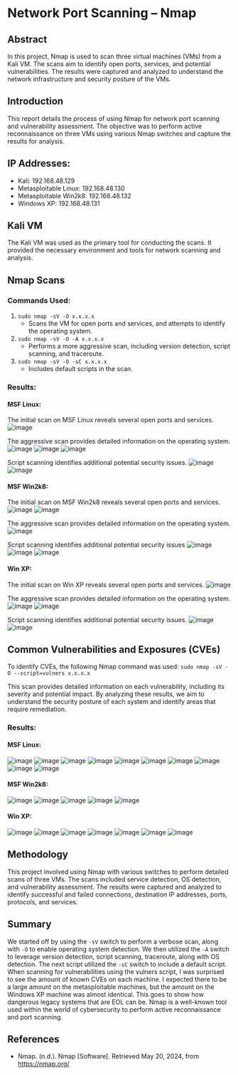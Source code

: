 # Network Port Scanning – Nmap

## Abstract
In this project, Nmap is used to scan three virtual machines (VMs) from a Kali VM. The scans aim to identify open ports, services, and potential vulnerabilities. The results were captured and analyzed to understand the network infrastructure and security posture of the VMs.

## Introduction
This report details the process of using Nmap for network port scanning and vulnerability assessment. The objective was to perform active reconnaissance on three VMs using various Nmap switches and capture the results for analysis.

## IP Addresses:
- Kali: 192.168.48.129
- Metasploitable Linux: 192.168.48.130
- Metasploitable Win2k8: 192.168.48.132
- Windows XP: 192.168.48.131
  
## Kali VM
The Kali VM was used as the primary tool for conducting the scans. It provided the necessary environment and tools for network scanning and analysis.

## Nmap Scans
### Commands Used:
1. `sudo nmap -sV -O x.x.x.x`  
   - Scans the VM for open ports and services, and attempts to identify the operating system.
2. `sudo nmap -sV -O -A x.x.x.x`  
   - Performs a more aggressive scan, including version detection, script scanning, and traceroute.
3. `sudo nmap -sV -O -sC x.x.x.x`  
   - Includes default scripts in the scan.

### Results:
#### MSF Linux:

The initial scan on MSF Linux reveals several open ports and services.
![image](https://github.com/user-attachments/assets/170c8e44-34dc-4b69-badd-b3fbfbd65d5c)

The aggressive scan provides detailed information on the operating system.
![image](https://github.com/user-attachments/assets/f5d895b5-75eb-4dae-9ad8-23269d684a41)
![image](https://github.com/user-attachments/assets/0787d574-32f4-48fd-ba01-11315119d8dd)
![image](https://github.com/user-attachments/assets/da6d8abf-493a-49eb-90d3-12a74eab008c)

Script scanning identifies additional potential security issues.
![image](https://github.com/user-attachments/assets/25656e47-2724-4694-8ca6-f3bf57fa4e40)
![image](https://github.com/user-attachments/assets/4d59dbcc-76ab-47d2-802a-a2cc55f1000a)


#### MSF Win2k8:

The initial scan on MSF Win2k8 reveals several open ports and services.
![image](https://github.com/user-attachments/assets/c4dd15ca-fe57-423f-8902-9205c3d4c328)
![image](https://github.com/user-attachments/assets/3595bd78-6337-43ee-b057-b088e902c6a0)

The aggressive scan provides detailed information on the operating system.
![image](https://github.com/user-attachments/assets/9de76a0f-acd3-4fbe-bf64-76ceb2a0b2de)

Script scanning identifies additional potential security issues
![image](https://github.com/user-attachments/assets/1dc07be7-b5f6-44a0-9e41-c6bf97ab4ab9)
![image](https://github.com/user-attachments/assets/dbc3419a-17d5-42b5-8a82-4b35dd986973)
![image](https://github.com/user-attachments/assets/3d944ffd-4b5d-4c39-99c5-acae5d067bfe)


#### Win XP:

The initial scan on Win XP reveals several open ports and services.
![image](https://github.com/user-attachments/assets/bbf71475-17e8-494d-b6c3-0c15f4b9a7bd)

The aggressive scan provides detailed information on the operating system.
![image](https://github.com/user-attachments/assets/cd769ddb-684d-4fda-88e2-96bde8a1eed7)
![image](https://github.com/user-attachments/assets/491ef29e-9408-4c58-98e6-395b9505f7e3)

Script scanning identifies additional potential security issues.
![image](https://github.com/user-attachments/assets/fff41090-37c2-4b44-8676-3cdbbbd1aff2)
![image](https://github.com/user-attachments/assets/f2b4de9a-2366-495a-854e-c525645060d3)


## Common Vulnerabilities and Exposures (CVEs)
To identify CVEs, the following Nmap command was used:
`sudo nmap -sV -O --script=vulners x.x.x.x`

This scan provides detailed information on each vulnerability, including its severity and potential impact. By analyzing these results, we aim to understand the security posture of each system and identify areas that require remediation.

### Results:
#### MSF Linux:
![image](https://github.com/user-attachments/assets/9e2455a9-3494-4f89-a99c-f64367a1b5c4)
![image](https://github.com/user-attachments/assets/aea26a66-29ac-4370-82f4-116237546ae3)
![image](https://github.com/user-attachments/assets/98e3d0ed-b658-4dbf-b478-5449ae5fbeaa)
![image](https://github.com/user-attachments/assets/7e986ac5-0a90-4cbd-9185-de41b42cb45d)
![image](https://github.com/user-attachments/assets/cc6baea7-1d9a-40e2-b597-a1ff7552930d)
![image](https://github.com/user-attachments/assets/807fd7a1-e385-4f34-9b75-8420d43b80f9)
![image](https://github.com/user-attachments/assets/7ea6deaf-83dc-44f2-b45f-78b53b478947)
![image](https://github.com/user-attachments/assets/b4f2d05c-5292-4ee1-942d-afd0447f0b55)
![image](https://github.com/user-attachments/assets/1811db70-bc8b-4a69-a312-ddf594c9d5a5)
![image](https://github.com/user-attachments/assets/b067339e-8dcd-4155-a427-4a8f82109484)


#### MSF Win2k8:
![image](https://github.com/user-attachments/assets/51e89b7c-e3b1-46bb-ac1f-b033bbb58918)
![image](https://github.com/user-attachments/assets/792c1298-5a86-4576-81f3-29d2b5d934d6)
![image](https://github.com/user-attachments/assets/38d2ccd3-12d7-4a0b-9e88-93c16f2143c1)
![image](https://github.com/user-attachments/assets/7642f53b-cc81-4a3e-aac6-f938e61f5786)
![image](https://github.com/user-attachments/assets/f1626573-f6a9-49dd-8101-299d81310378)


#### Win XP:
![image](https://github.com/user-attachments/assets/9148a068-1127-48c5-9ad9-9c1523f7ddb4)
![image](https://github.com/user-attachments/assets/29c3998a-1434-490e-8154-ed1ca7e420e1)
![image](https://github.com/user-attachments/assets/3f6dbfbc-e306-4a46-89dd-23df1b422042)
![image](https://github.com/user-attachments/assets/734f053f-6776-469b-bd88-bf0de6d1cade)
![image](https://github.com/user-attachments/assets/43d5474f-fcad-411b-9a6c-c16f19ade90f)
![image](https://github.com/user-attachments/assets/007d9cb7-37a2-44be-bd53-8cda690fce2e)
![image](https://github.com/user-attachments/assets/922f86c8-2f99-4f95-aae1-027c585bd432)


## Methodology
This project involved using Nmap with various switches to perform detailed scans of three VMs. The scans included service detection, OS detection, and vulnerability assessment. The results were captured and analyzed to identify successful and failed connections, destination IP addresses, ports, protocols, and services.

## Summary
We started off by using the `-sV` switch to perform a verbose scan, along with `-O` to enable operating system detection. We then utilized the `-A` switch to leverage version detection, script scanning, traceroute, along with OS detection. The next script utilized the `-sC` switch to include a default script. When scanning for vulnerabilities using the vulners script, I was surprised to see the amount of known CVEs on each machine. I expected there to be a large amount on the metasploitable machines, but the amount on the Windows XP machine was almost identical. This goes to show how dangerous legacy systems that are EOL can be. Nmap is a well-known tool used within the world of cybersecurity to perform active reconnaissance and port scanning.

## References
- Nmap. (n.d.). Nmap [Software]. Retrieved May 20, 2024, from https://nmap.org/
